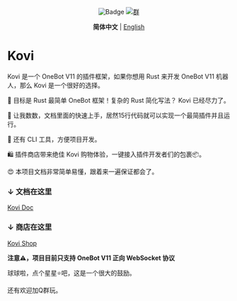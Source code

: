 <div align="center">

![Badge](https://img.shields.io/badge/OneBot-11-black) [![群](https://img.shields.io/badge/QQ%E7%BE%A4-857054777-54aeff)](https://qm.qq.com/q/kmpSBOVaCI)

**简体中文** | [English](README_EN.md)

</div>

# Kovi

Kovi 是一个 OneBot V11 的插件框架，如果你想用 Rust 来开发 OneBot V11 机器人，那么 Kovi 是一个很好的选择。

🎯 目标是 Rust 最简单 OneBot 框架！复杂的 Rust 简化写法？ Kovi 已经尽力了。

🤔 让我数数，文档里面的快速上手，居然15行代码就可以实现一个最简插件并且运行。

🥁 还有 CLI 工具，方便项目开发。

🛍️ 插件商店带来绝佳 Kovi 购物体验，一键接入插件开发者们的包裹📦。

😍 本项目文档非常简单易懂，跟着来一遍保证都会了。

### ↓ 文档在这里

[Kovi Doc](https://threkork.github.io/kovi-doc/)

### ↓ 商店在这里

[Kovi Shop](https://kovi.threkork.com/start/plugins.html)

**注意⚠️，项目目前只支持 OneBot V11 正向 WebSocket 协议**

球球啦，点个星星⭐吧，这是一个很大的鼓励。

还有欢迎加Q群玩。
